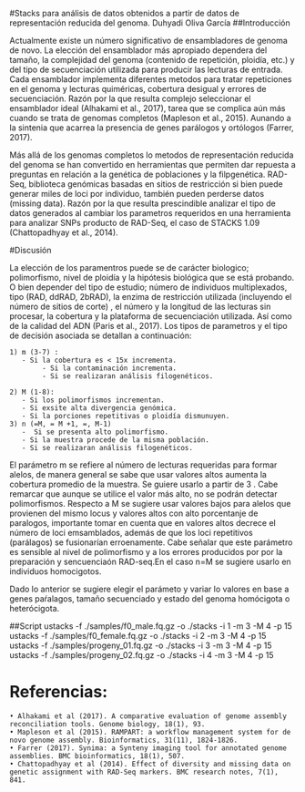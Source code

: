 #Stacks para análisis de datos obtenidos a partir de datos de representación reducida del genoma. 
Duhyadi Oliva García 
##Introducción

Actualmente existe un número significativo de ensambladores de genoma de novo. La elección del ensamblador más apropiado dependera del tamaño, la complejidad del genoma (contenido de repetición, ploidía, etc.)  y del tipo de secuenciación utilizada para producir las lecturas de entrada. Cada ensamblador implementa diferentes metodos para tratar repeticiones en el genoma y lecturas quiméricas, cobertura desigual y errores de secuenciación. Razón por la que resulta complejo seleccionar el ensamblador ideal (Alhakami et al., 2017), tarea que se complica aún más cuando se trata de genomas completos (Mapleson et al., 2015). Aunando a la sintenia que acarrea la presencia de genes parálogos y ortólogos (Farrer, 2017).

Más allá de los genomas completos lo metodos de representación reducida del genoma se han  convertido en herramientas que permiten dar repuesta a preguntas en relación a la genética de poblaciones y la filpgenética. RAD-Seq, biblioteca genómicas basadas en sitios de restricción si bien  puede generar miles de loci por individuo, también pueden perderse datos (missing data). Razón por la que resulta prescindible analizar el tipo de datos generados al cambiar los parametros requeridos en una herramienta para analizar SNPs producto de RAD-Seq, el caso de STACKS 1.09 (Chattopadhyay
et al., 2014).

#Discusión
	
   La elección de los paramentros puede se de carácter biologico;   polimorfismo, nivel de ploidía y la hipótesis biológica que se está probando. O bien depender del tipo de estudio; número de individuos multiplexados, tipo (RAD, ddRAD, 2bRAD), la enzima de restricción utilizada (incluyendo el número de sitios de corte) , el número y la longitud de las lecturas sin procesar, la cobertura y  la plataforma de secuenciación utilizada. Así como de la calidad del ADN (Paris et al., 2017). Los tipos de parametros y  el tipo de decisión asociada se detallan a continuación: 

    1) m (3-7) : 
       - Si la cobertura es < 15x incrementa.
            - Si la contaminación incrementa.
            - Si se realizaran análisis filogenéticos.

    2) M (1-8):
       - Si los polimorfismos incrementan.
       - Si exsite alta divergencia genómica.
       - Si la porciones repetitivas o ploidía dismunuyen.
    3) n (=M, = M +1, =, M-1)
       -  Si se presenta alto polimorfismo.
       - Si la muestra procede de la misma población.
       - Si se realizaran análisis filogenéticos.

El parámetro m se refiere al número de lecturas requeridas para formar alelos, de manera general se sabe que usar valores altos aumenta la cobertura promedio de la muestra. Se guiere usarlo a partir de 3 . Cabe remarcar que aunque se utilice el valor más alto, no se podrán detectar polimorfismos. Respecto a M se sugiere usar valores bajos para alelos que provienen del mismo locus y valores altos con alto porcentanje de paralogos, importante tomar en cuenta que en valores altos decrece el número de loci emsamblados, además de que los loci repetitivos (parálagos)  se fusionarían erroenamente. Cabe señalar que este parámetro es sensible al nivel de polimorfismo y a los errores producidos por por la preparación y sencuenciaón RAD-seq.En el caso n=M se sugiere usarlo en individuos homocigotos.

Dado lo anterior se sugiere elegir el parámeto y variar lo valores  en base a genes paŕalagos, tamaño  secuenciado y estado del genoma homócigota o heterócigota.

##Script
ustacks -f ./samples/f0_male.fq.gz -o ./stacks -i 1 -m 3 -M 4 -p 15
 ustacks -f ./samples/f0_female.fq.gz -o ./stacks -i 2 -m 3 -M 4 -p 15
 ustacks -f ./samples/progeny_01.fq.gz -o ./stacks -i 3 -m 3 -M 4 -p 15
ustacks -f ./samples/progeny_02.fq.gz -o ./stacks -i 4 -m 3 -M 4 -p 15

# Referencias:
    • Alhakami et al (2017). A comparative evaluation of genome assembly reconciliation tools. Genome biology, 18(1), 93.
    • Mapleson et al (2015). RAMPART: a workflow management system for de novo genome assembly. Bioinformatics, 31(11), 1824-1826.
    • Farrer (2017). Synima: a Synteny imaging tool for annotated genome assemblies. BMC bioinformatics, 18(1), 507.
    • Chattopadhyay et al (2014). Effect of diversity and missing data on genetic assignment with RAD-Seq markers. BMC research notes, 7(1), 841.
